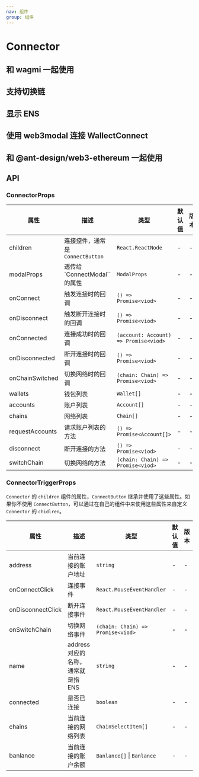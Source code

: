 ```yaml
---
nav: 组件
group: 组件
---
```


# Connector

## 和 wagmi 一起使用

<code src="./demos/wagmi.tsx"></code>

## 支持切换链

<code src="./demos/chains.tsx"></code>

## 显示 ENS

<code src="./demos/name.tsx"></code>

## 使用 web3modal 连接 WallectConnect

<code src="./demos/web3modal.tsx"></code>

## 和 @ant-design/web3-ethereum 一起使用

<code src="./demos/ethereum.tsx"></code>

## API

### ConnectorProps

| 属性 | 描述 | 类型 | 默认值 | 版本 |
| --- | --- | --- | --- | --- |
| children | 连接控件，通常是 `ConnectButton` | `React.ReactNode` | - | - |
| modalProps | 透传给 `ConnectModal`` 的属性 | `ModalProps` | - | - |
| onConnect | 触发连接时的回调 | `() => Promise<viod>` | - | - |
| onDisconnect | 触发断开连接时的回调 | `() => Promise<viod>` | - | - |
| onConnected | 连接成功时的回调 | `(account: Account) => Promise<viod>` | - | - |
| onDisconnected | 断开连接时的回调 | `() => Promise<viod>` | - | - |
| onChainSwitched | 切换网络时的回调 | `(chain: Chain) => Promise<viod>` | - | - |
| wallets | 钱包列表 | `Wallet[]` | - | - |
| accounts | 账户列表 | `Account[]` | - | - |
| chains | 网络列表 | `Chain[]` | - | - |
| requestAccounts | 请求账户列表的方法 | `() => Promise<Account[]>` | - | - |
| disconnect | 断开连接的方法 | `() => Promise<viod>` | - | - |
| switchChain | 切换网络的方法 | `(chain: Chain) => Promise<viod>` | - | - |

### ConnectorTriggerProps

`Connector` 的 `children` 组件的属性，`ConnectButton` 继承并使用了这些属性。如果你不使用 `ConnectButton`，可以通过在自己的组件中来使用这些属性来自定义 `Connector` 的 `chidlren`。

| 属性 | 描述 | 类型 | 默认值 | 版本 |
| --- | --- | --- | --- | --- |
| address | 当前连接的账户地址 | `string` | - | - |
| onConnectClick | 连接事件 | `React.MouseEventHandler` | - | - |
| onDisconnectClick | 断开连接事件 | `React.MouseEventHandler` | - | - |
| onSwitchChain | 切换网络事件 | `(chain: Chain) => Promise<viod>` | - | - |
| name | address 对应的名称，通常就是指 ENS | `string` | - | - |
| connected | 是否已连接 | `boolean` | - | - |
| chains | 当前连接的网络列表 | `ChainSelectItem[]` | - | - |
| banlance | 当前连接的账户余额 | `Banlance[]` \| `Banlance` | - | - |
